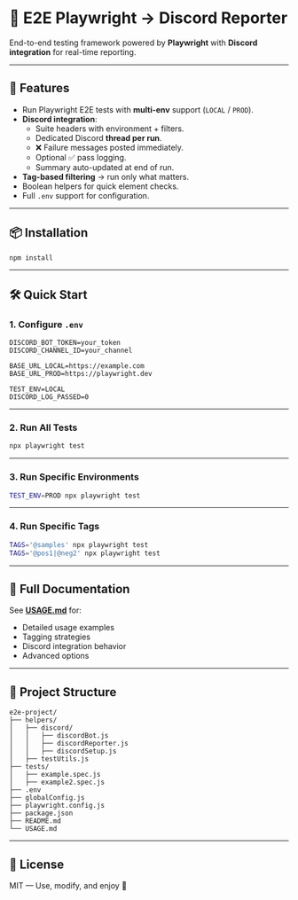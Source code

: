 # 🧪 E2E Playwright → Discord Reporter

End-to-end testing framework powered by **Playwright** with **Discord integration** for real-time reporting.

---

## 🚀 Features
- Run Playwright E2E tests with **multi-env** support (`LOCAL` / `PROD`).
- **Discord integration**:
  - Suite headers with environment + filters.
  - Dedicated Discord **thread per run**.
  - ❌ Failure messages posted immediately.
  - Optional ✅ pass logging.
  - Summary auto-updated at end of run.
- **Tag-based filtering** → run only what matters.
- Boolean helpers for quick element checks.
- Full `.env` support for configuration.

---

## 📦 Installation
```bash
npm install
```

---

## 🛠 Quick Start

### 1. Configure `.env`
```env
DISCORD_BOT_TOKEN=your_token
DISCORD_CHANNEL_ID=your_channel

BASE_URL_LOCAL=https://example.com
BASE_URL_PROD=https://playwright.dev

TEST_ENV=LOCAL
DISCORD_LOG_PASSED=0
```

---

### 2. Run All Tests
```bash
npx playwright test
```

---

### 3. Run Specific Environments
```bash
TEST_ENV=PROD npx playwright test
```

---

### 4. Run Specific Tags
```bash
TAGS='@samples' npx playwright test
TAGS='@pos1|@neg2' npx playwright test
```

---

## 📘 Full Documentation
See **[USAGE.md](./USAGE.md)** for:
- Detailed usage examples
- Tagging strategies
- Discord integration behavior
- Advanced options

---

## 🧩 Project Structure
```
e2e-project/
├── helpers/
│   ├── discord/
│   │   ├── discordBot.js
│   │   ├── discordReporter.js
│   │   ├── discordSetup.js
│   ├── testUtils.js
├── tests/
│   ├── example.spec.js
│   ├── example2.spec.js
├── .env
├── globalConfig.js
├── playwright.config.js
├── package.json
├── README.md
└── USAGE.md
```

---

## 📄 License
MIT — Use, modify, and enjoy 🚀
